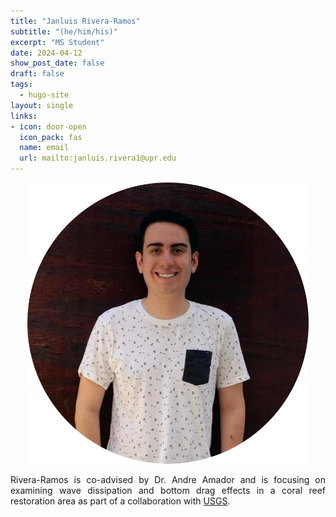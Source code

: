 ```yaml
---
title: "Janluis Rivera-Ramos"
subtitle: "(he/him/his)"
excerpt: "MS Student"
date: 2024-04-12
show_post_date: false
draft: false
tags:
  - hugo-site
layout: single
links:
- icon: door-open
  icon_pack: fas
  name: email
  url: mailto:janluis.rivera1@upr.edu
---
```


<div style="text-align: center;">
<img src="featured-hex.png" width="450"> 
</div>

<div style="text-align: justify;">

Rivera-Ramos is co-advised by Dr. Andre Amador and is focusing on examining wave dissipation and bottom drag effects in a coral reef restoration area as part of a collaboration with [USGS](https://theberglab.com/research/restorationhydrodynamics/).

</div>
